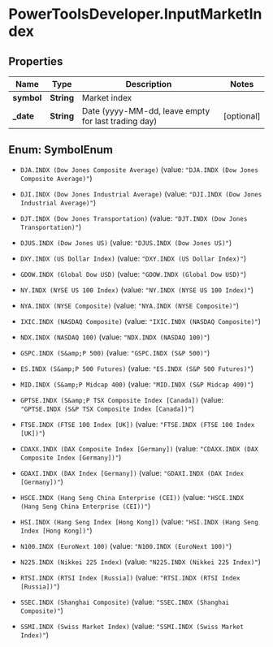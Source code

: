 # PowerToolsDeveloper.InputMarketIndex

## Properties

Name | Type | Description | Notes
------------ | ------------- | ------------- | -------------
**symbol** | **String** | Market index | 
**_date** | **String** | Date (yyyy-MM-dd, leave empty for last trading day) | [optional] 



## Enum: SymbolEnum


* `DJA.INDX (Dow Jones Composite Average)` (value: `"DJA.INDX (Dow Jones Composite Average)"`)

* `DJI.INDX (Dow Jones Industrial Average)` (value: `"DJI.INDX (Dow Jones Industrial Average)"`)

* `DJT.INDX (Dow Jones Transportation)` (value: `"DJT.INDX (Dow Jones Transportation)"`)

* `DJUS.INDX (Dow Jones US)` (value: `"DJUS.INDX (Dow Jones US)"`)

* `DXY.INDX (US Dollar Index)` (value: `"DXY.INDX (US Dollar Index)"`)

* `GDOW.INDX (Global Dow USD)` (value: `"GDOW.INDX (Global Dow USD)"`)

* `NY.INDX (NYSE US 100 Index)` (value: `"NY.INDX (NYSE US 100 Index)"`)

* `NYA.INDX (NYSE Composite)` (value: `"NYA.INDX (NYSE Composite)"`)

* `IXIC.INDX (NASDAQ Composite)` (value: `"IXIC.INDX (NASDAQ Composite)"`)

* `NDX.INDX (NASDAQ 100)` (value: `"NDX.INDX (NASDAQ 100)"`)

* `GSPC.INDX (S&amp;P 500)` (value: `"GSPC.INDX (S&P 500)"`)

* `ES.INDX (S&amp;P 500 Futures)` (value: `"ES.INDX (S&P 500 Futures)"`)

* `MID.INDX (S&amp;P Midcap 400)` (value: `"MID.INDX (S&P Midcap 400)"`)

* `GPTSE.INDX (S&amp;P TSX Composite Index [Canada])` (value: `"GPTSE.INDX (S&P TSX Composite Index [Canada])"`)

* `FTSE.INDX (FTSE 100 Index [UK])` (value: `"FTSE.INDX (FTSE 100 Index [UK])"`)

* `CDAXX.INDX (DAX Composite Index [Germany])` (value: `"CDAXX.INDX (DAX Composite Index [Germany])"`)

* `GDAXI.INDX (DAX Index [Germany])` (value: `"GDAXI.INDX (DAX Index [Germany])"`)

* `HSCE.INDX (Hang Seng China Enterprise (CEI))` (value: `"HSCE.INDX (Hang Seng China Enterprise (CEI))"`)

* `HSI.INDX (Hang Seng Index [Hong Kong])` (value: `"HSI.INDX (Hang Seng Index [Hong Kong])"`)

* `N100.INDX (EuroNext 100)` (value: `"N100.INDX (EuroNext 100)"`)

* `N225.INDX (Nikkei 225 Index)` (value: `"N225.INDX (Nikkei 225 Index)"`)

* `RTSI.INDX (RTSI Index [Russia])` (value: `"RTSI.INDX (RTSI Index [Russia])"`)

* `SSEC.INDX (Shanghai Composite)` (value: `"SSEC.INDX (Shanghai Composite)"`)

* `SSMI.INDX (Swiss Market Index)` (value: `"SSMI.INDX (Swiss Market Index)"`)




